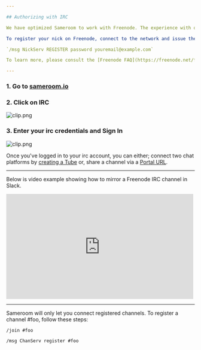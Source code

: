 ```yaml
---

## Authorizing with IRC

We have optimized Sameroom to work with Freenode. The experience with other networks may vary—please let us know if you're experiencing any issues.

To register your nick on Freenode, connect to the network and issue the following:

`/msg NickServ REGISTER password youremail@example.com`

To learn more, please consult the [Freenode FAQ](https://freenode.net/faq.shtml#registering).

---
```


### 1. Go to <a href="https://sameroom.io" target="_blank">sameroom.io</a>

### 2. Click on IRC
![clip.png](https://in.kato.im/246fb68b38147c229a9e70ebb351c6695d57b0c316b79fe7e650e975dc9feb30/clip.png)

### 3. Enter your irc credentials and Sign In
![clip.png](https://in.kato.im/a2418ce195c6aa81abb7ce61fbd695f7e931e6bade5696e24d1b84d9c0c5e21e/clip.png)


Once you've logged in to your irc account, you can either; connect two chat platforms by [creating a Tube](/getting-started/en/tube/irc) or, share a channel via a [Portal URL](/getting-started/en/portal/irc).


---

Below is video example showing how to mirror a Freenode IRC channel in Slack.

<iframe src="https://player.vimeo.com/video/125378136" width="500" height="281" frameborder="0" webkitallowfullscreen mozallowfullscreen allowfullscreen></iframe>

---

Sameroom will only let you connect registered channels. To register a channel #foo, follow these steps:

`/join #foo`

`/msg ChanServ register #foo`
